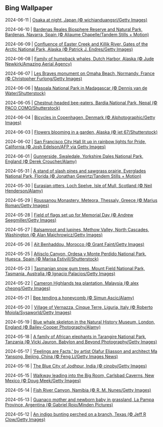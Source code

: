## Bing Wallpaper
2024-06-11 | [Osaka at night, Japan (© wichianduangsri/Getty Images)](./wallpaper/2024-06-11.jpg) 

2024-06-10 | [Bardenas Reales Biosphere Reserve and Natural Park, Bardenas, Navarra, Spain (© Aliaume Chapelle/Tandem Stills + Motion)](./wallpaper/2024-06-10.jpg) 

2024-06-09 | [Confluence of Easter Creek and Killik River, Gates of the Arctic National Park, Alaska (© Patrick J. Endres/Getty Images)](./wallpaper/2024-06-09.jpg) 

2024-06-08 | [Family of humpback whales, Dutch Harbor, Alaska (© Jude Newkirk/Amazing Aerial Agency)](./wallpaper/2024-06-08.jpg) 

2024-06-07 | [Les Braves monument on Omaha Beach, Normandy, France (© Christopher Furlong/Getty Images)](./wallpaper/2024-06-07.jpg) 

2024-06-06 | [Masoala National Park in Madagascar (© Dennis van de Water/Shutterstock)](./wallpaper/2024-06-06.jpg) 

2024-06-05 | [Chestnut-headed bee-eaters, Bardia National Park, Nepal (© PACO COMO/Shutterstock)](./wallpaper/2024-06-05.jpg) 

2024-06-04 | [Bicycles in Copenhagen, Denmark (© Alphotographic/Getty Images)](./wallpaper/2024-06-04.jpg) 

2024-06-03 | [Flowers blooming in a garden, Alaska (© jet 67/Shutterstock)](./wallpaper/2024-06-03.jpg) 

2024-06-02 | [San Francisco City Hall lit up in rainbow lights for Pride, California (© Josh Edelson/AFP via Getty Images)](./wallpaper/2024-06-02.jpg) 

2024-06-01 | [Gunnerside, Swaledale, Yorkshire Dales National Park, England (© Derek Croucher/Alamy)](./wallpaper/2024-06-01.jpg) 

2024-05-31 | [A stand of slash pines and sawgrass prairie, Everglades National Park, Florida (© Jonathan Gewirtz/Tandem Stills + Motion)](./wallpaper/2024-05-31.jpg) 

2024-05-30 | [Eurasian otters, Loch Spelve, Isle of Mull, Scotland (© Neil Henderson/Alamy)](./wallpaper/2024-05-30.jpg) 

2024-05-29 | [Roussanou Monastery, Meteora, Thessaly, Greece (© Marius Roman/Getty Images)](./wallpaper/2024-05-29.jpg) 

2024-05-28 | [Field of flags set up for Memorial Day (© Andrew Seegmiller/Getty Images)](./wallpaper/2024-05-28.jpg) 

2024-05-27 | [Balsamroot and lupines, Methow Valley, North Cascades, Washington (© Alan Majchrowicz/Getty Images)](./wallpaper/2024-05-27.jpg) 

2024-05-26 | [Aït Benhaddou, Morocco (© Grant Faint/Getty Images)](./wallpaper/2024-05-26.jpg) 

2024-05-25 | [Añisclo Canyon, Ordesa y Monte Perdido National Park, Huesca, Spain (© Marisa Estivill/Shutterstock)](./wallpaper/2024-05-25.jpg) 

2024-05-23 | [Tasmanian snow gum trees, Mount Field National Park, Tasmania, Australia (© Ignacio Palacios/Getty Images)](./wallpaper/2024-05-23.jpg) 

2024-05-22 | [Cameron Highlands tea plantation, Malaysia (© alex cheong/Getty Images)](./wallpaper/2024-05-22.jpg) 

2024-05-21 | [Bee tending a honeycomb (© Simun Ascic/Alamy)](./wallpaper/2024-05-21.jpg) 

2024-05-20 | [Village of Vernazza, Cinque Terre, Liguria, Italy (© Roberto Moiola/Sysaworld/Getty Images)](./wallpaper/2024-05-20.jpg) 

2024-05-19 | [Blue whale skeleton in the Natural History Museum, London, England (© Bailey-Cooper Photography/Alamy)](./wallpaper/2024-05-19.jpg) 

2024-05-18 | [A family of African elephants in Tarangire National Park, Tanzania (© Vicki Jauron, Babylon and Beyond Photography/Getty Images)](./wallpaper/2024-05-18.jpg) 

2024-05-17 | ['Feelings are Facts,' by artist Olafur Eliasson and architect Ma Yansong, Beijing, China (© Feng Li/Getty Images News)](./wallpaper/2024-05-17.jpg) 

2024-05-16 | [The Blue City of Jodhpur, India (© cinoby/Getty Images)](./wallpaper/2024-05-16.jpg) 

2024-05-15 | [Walkway leading into the Big Room, Carlsbad Caverns, New Mexico (© Doug Meek/Getty Images)](./wallpaper/2024-05-15.jpg) 

2024-05-14 | [Fish River Canyon, Namibia (© R. M. Nunes/Getty Images)](./wallpaper/2024-05-14.jpg) 

2024-05-13 | [Guanaco mother and newborn baby in grassland, La Pampa Province, Argentina (© Gabriel Rojo/Minden Pictures)](./wallpaper/2024-05-13.jpg) 

2024-05-12 | [An indigo bunting perched on a branch, Texas (© Jeff R Clow/Getty Images)](./wallpaper/2024-05-12.jpg) 

